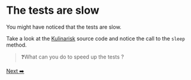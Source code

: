 # The tests are slow

You might have noticed that the tests are slow.

Take a look at the [Kulinarisk](../vendor/akei/kulinarisk/Kulinarisk.php) source code and notice the call to the `sleep` method. 

> ❓What can you do to speed up the tests ?

[Next ➡️](./using-doubles.md)